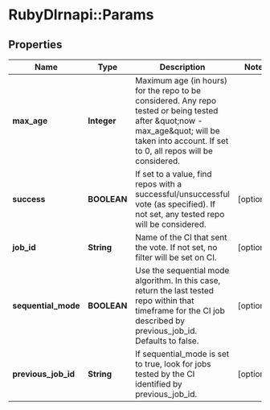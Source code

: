 # RubyDlrnapi::Params

## Properties
Name | Type | Description | Notes
------------ | ------------- | ------------- | -------------
**max_age** | **Integer** | Maximum age (in hours) for the repo to be considered. Any repo tested or being tested after \&quot;now - max_age\&quot; will be taken into account. If set to 0, all repos will be considered.  | 
**success** | **BOOLEAN** | If set to a value, find repos with a successful/unsuccessful vote (as specified). If not set, any tested repo will be considered.  | [optional] 
**job_id** | **String** | Name of the CI that sent the vote. If not set, no filter will be set on CI.  | [optional] 
**sequential_mode** | **BOOLEAN** | Use the sequential mode algorithm. In this case, return the last tested repo within that timeframe for the CI job described by previous_job_id. Defaults to false.  | [optional] 
**previous_job_id** | **String** | If sequential_mode is set to true, look for jobs tested by the CI identified by previous_job_id.  | [optional] 



